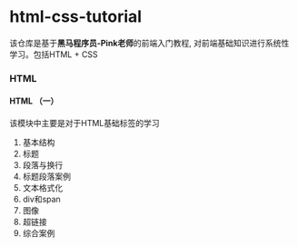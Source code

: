 # html-css-tutorial

该仓库是基于**黑马程序员-Pink老师**的前端入门教程, 对前端基础知识进行系统性学习。包括HTML + CSS

### HTML

#### HTML （一）

该模块中主要是对于HTML基础标签的学习

1. 基本结构
2. 标题
3. 段落与换行
4. 标题段落案例
5. 文本格式化
6. div和span
7. 图像
8. 超链接
9. 综合案例